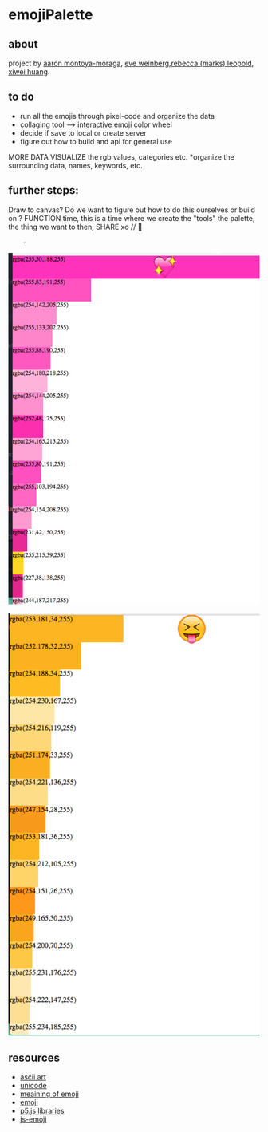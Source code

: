 # emojiPalette

## about

project by [aarón montoya-moraga](https://github.com/aamontoya89), [eve weinberg](https://github.com/evejweinberg),[rebecca (marks) leopold](https://github.com/rebleo), [xiwei huang](https://github.com/xiweiihuang).

## to do

* run all the emojis through  pixel-code and organize the data 
* collaging tool  --> interactive emoji color wheel 
* decide if save to local or create server
* figure out how to build and api for general use


MORE DATA VISUALIZE the rgb values, categories etc.
*organize the surrounding data, names, keywords, etc. 

## further steps:
Draw to canvas? Do we want to figure out how to do this ourselves or build on  ?
FUNCTION time, this is a time where we create the "tools" the palette, the thing we want to then, SHARE
xo // 💚

		-
![](img1.png)

![](img2.png)


## resources

* [ascii art](https://en.wikipedia.org/wiki/ASCII_art)
* [unicode](http://www.unicode.org)
* [meaining of emoji](http://a16z.com/2016/08/02/emoji/)
* [emoji](https://en.wikipedia.org/wiki/Emoji)
* [p5.js libraries](http://p5js.org/libraries/)
* [js-emoji](https://github.com/iamcal/js-emoji)
